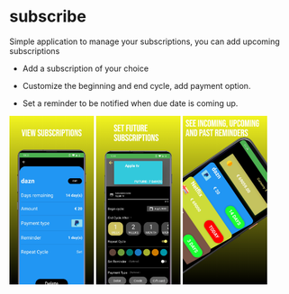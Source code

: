 # subscribe
Simple application to manage your subscriptions, you can add upcoming subscriptions 

- Add a subscription of your choice

- Customize the beginning and end cycle, add payment option.

- Set a reminder to be notified when due date is coming up.

<img src="image2.png" height=300>
<img src="image3.png" height=300>
<img src="image5.png" height=300>
